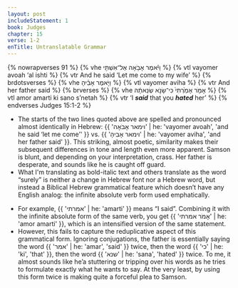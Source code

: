 ```yaml
---
layout: post
includeStatement: 1
book: Judges
chapter: 15
verse: 1-2
enTitle: Untranslatable Grammar
---
```


{% nowrapverses 91 %}
{% vhe וַיֹּ֕אמֶר אָבֹ֥אָה אֶל־אִשְׁתִּ֖י %}
{% vtl vayomer avoah ‘al ishti %}
{% vtr And he said ‘Let me come to my wife’ %}
{% brdotsverses %}
{% vhe וַיֹּ֣אמֶר אָבִ֗יהָ %}
{% vtl vayomer aviha %}
{% vtr And her father said %}
{% brverses %}
{% vhe אָמֹ֤ר אָמַ֙רְתִּי֙ כִּי־שָׂנֹ֣א שְׂנֵאתָ֔הּ %}
{% vtl amor amarti ki sano s’netah %}
{% vtr ‘I <b><i>said</i></b> that you <b><i>hated</i></b> her’ %}
{% endverses Judges 15:1-2 %}

- The starts of the two lines quoted above are spelled and pronounced almost identically in Hebrew: {{ 'וימאר אָבֹאָה' | he: 'vayomer avoah', 'and he said ‘let me come’' }} vs. {{ 'וימאר אָבִיהָ' | he: 'vayomer aviha', 'and her father said' }}. This striking, almost poetic, similarity makes their subsequent differences in tone and length even more apparent. Samson is blunt, and depending on your interpretation, crass. Her father is desperate, and sounds like he is caught off guard.
- What I'm translating as bold-italic text and others translate as the word “surely” is neither a change in Hebrew font nor a Hebrew word, but instead a Biblical Hebrew grammatical feature which doesn’t have any English analog: the infinite absolute verb form used emphatically.
<!--more-->
- For example, {{ 'אמרתי' | he: 'amarti' }} means “I said”. Combining it with the infinite absolute form of the same verb, you get {{ 'אָמֹר אמרתי' | he: 'amor amarti' }}, which is an intensified version of the same statement.
- However, this fails to capture the reduplicative aspect of this grammatical form. Ignoring conjugations, the father is essentially saying the word {{ 'אמר' | he: 'amar', 'said' }} twice, then the word {{ 'כי' | he: 'ki', 'that' }}, then the word {{ 'שנא' | he: 'sana', 'hated' }} twice. To me, it almost sounds like he’a stuttering or tripping over his words as he tries to formulate exactly what he wants to say. At the very least, by using this form twice is making quite a forceful plea to Samson.
